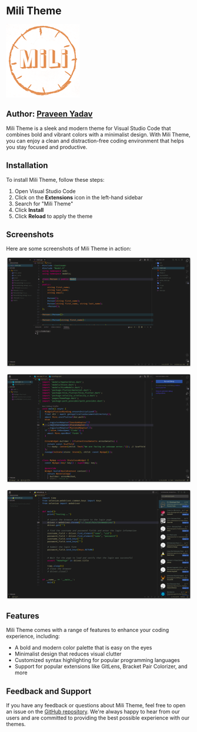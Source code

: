 # Mili Theme

![Mili Theme logo](icon.png)

## Author: [Praveen Yadav](https://github.com/pixiedevpraveen)


Mili Theme is a sleek and modern theme for Visual Studio Code that combines bold and vibrant colors with a minimalist design. With Mili Theme, you can enjoy a clean and distraction-free coding environment that helps you stay focused and productive.

## Installation

To install Mili Theme, follow these steps:

1. Open Visual Studio Code
2. Click on the **Extensions** icon in the left-hand sidebar
3. Search for "Mili Theme"
4. Click **Install**
5. Click **Reload** to apply the theme

## Screenshots

Here are some screenshots of Mili Theme in action:

![Mili Theme screenshot 1, Cpp](screens/cpp-screenshot.png)

![Mili Theme screenshot 2, Dart](screens/dart-screenshot.png)

![Mili Theme screenshot 3, Python](screens/python-screenshot.png)

## Features

Mili Theme comes with a range of features to enhance your coding experience, including:

- A bold and modern color palette that is easy on the eyes
- Minimalist design that reduces visual clutter
- Customized syntax highlighting for popular programming languages
- Support for popular extensions like GitLens, Bracket Pair Colorizer, and more


## Feedback and Support

If you have any feedback or questions about Mili Theme, feel free to open an issue on the [GitHub repository](https://github.com/pixiedevpraveen/mili-theme/issues). We're always happy to hear from our users and are committed to providing the best possible experience with our themes.
